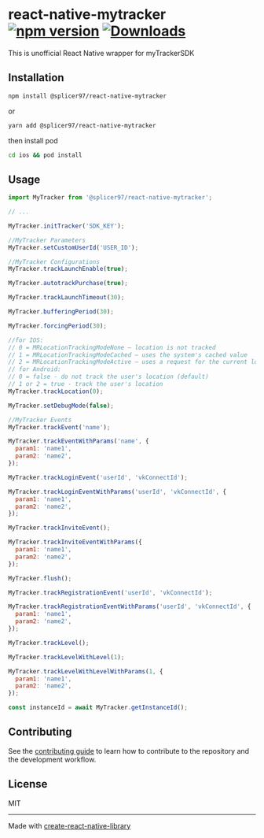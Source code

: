 # react-native-mytracker [![npm version](https://img.shields.io/npm/v/@splicer97/react-native-mytracker.svg?style=flat)](https://www.npmjs.com/package/@splicer97/react-native-mytracker) [![Downloads](https://img.shields.io/npm/dm/@splicer97/react-native-mytracker.svg)](http://www.npmtrends.com/@splicer97/react-native-mytracker)

This is unofficial React Native wrapper for myTrackerSDK

## Installation

```sh
npm install @splicer97/react-native-mytracker
```

or

```sh
yarn add @splicer97/react-native-mytracker
```

then install pod

```sh
cd ios && pod install
```

## Usage

```js
import MyTracker from '@splicer97/react-native-mytracker';

// ...

MyTracker.initTracker('SDK_KEY');

//MyTracker Parameters
MyTracker.setCustomUserId('USER_ID');

//MyTracker Configurations
MyTracker.trackLaunchEnable(true);

MyTracker.autotrackPurchase(true);

MyTracker.trackLaunchTimeout(30);

MyTracker.bufferingPeriod(30);

MyTracker.forcingPeriod(30);

//for IOS:
// 0 = MRLocationTrackingModeNone — location is not tracked
// 1 = MRLocationTrackingModeCached — uses the system's cached value
// 2 = MRLocationTrackingModeActive — uses a request for the current location (default)
// for Android:
// 0 = false - do not track the user's location (default)
// 1 or 2 = true - track the user's location
MyTracker.trackLocation(0);

MyTracker.setDebugMode(false);

//MyTracker Events
MyTracker.trackEvent('name');

MyTracker.trackEventWithParams('name', {
  param1: 'name1',
  param2: 'name2',
});

MyTracker.trackLoginEvent('userId', 'vkConnectId');

MyTracker.trackLoginEventWithParams('userId', 'vkConnectId', {
  param1: 'name1',
  param2: 'name2',
});

MyTracker.trackInviteEvent();

MyTracker.trackInviteEventWithParams({
  param1: 'name1',
  param2: 'name2',
});

MyTracker.flush();

MyTracker.trackRegistrationEvent('userId', 'vkConnectId');

MyTracker.trackRegistrationEventWithParams('userId', 'vkConnectId', {
  param1: 'name1',
  param2: 'name2',
});

MyTracker.trackLevel();

MyTracker.trackLevelWithLevel(1);

MyTracker.trackLevelWithLevelWithParams(1, {
  param1: 'name1',
  param2: 'name2',
});

const instanceId = await MyTracker.getInstanceId();
```

## Contributing

See the [contributing guide](CONTRIBUTING.md) to learn how to contribute to the repository and the development workflow.

## License

MIT

---

Made with [create-react-native-library](https://github.com/callstack/react-native-builder-bob)
